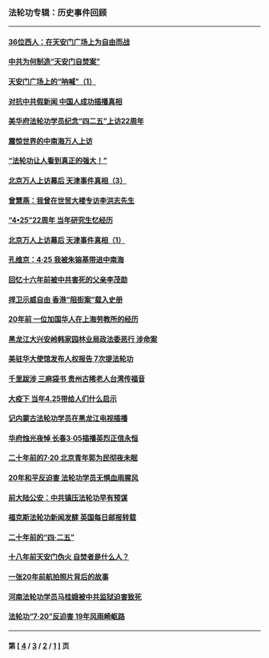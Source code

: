 ### 法轮功专辑：历史事件回顾
---
#### [36位西人：在天安门广场上为自由而战](../../pages/nf5793/n13390029.md?12270430) 
#### [中共为何制造“天安门自焚案”](../../pages/nf5793/n13183270.md?12270430) 
#### [天安门广场上的“呐喊”（1）](../../pages/nf5793/n13105277.md?12270430) 
#### [对抗中共假新闻 中国人成功插播真相](../../pages/nf5793/n12910618.md?12270430) 
#### [美华府法轮功学员纪念“四二五”上访22周年](../../pages/nf5793/n12904445.md?12270430) 
#### [震惊世界的中南海万人上访](../../pages/nf5793/n12903976.md?12270430) 
#### [“法轮功让人看到真正的强大！”](../../pages/nf5793/n12903195.md?12270430) 
#### [北京万人上访幕后 天津事件真相（3）](../../pages/nf5793/n12902807.md?12270430) 
#### [曾慧燕：我曾在世贸大楼专访李洪志先生](../../pages/nf5793/n12898729.md?12270430) 
#### [“4•25”22周年 当年研究生忆经历](../../pages/nf5793/n12894152.md?12270430) 
#### [北京万人上访幕后 天津事件真相（1）](../../pages/nf5793/n12885174.md?12270430) 
#### [孔维京：4·25 我被朱镕基带进中南海](../../pages/nf5793/n12864987.md?12270430) 
#### [回忆十六年前被中共害死的父亲李茂勋](../../pages/nf5793/n12880270.md?12270430) 
#### [捍卫示威自由 香港“阻街案”载入史册](../../pages/nf5793/n12811245.md?12270430) 
#### [20年前 一位加国华人在上海劳教所的经历](../../pages/nf5793/n12707932.md?12270430) 
#### [黑龙江大兴安岭韩家园林业局政法委恶行 涉命案](../../pages/nf5793/n12622815.md?12270430) 
#### [美驻华大使馆发布人权报告 7次提法轮功](../../pages/nf5793/n12520541.md?12270430) 
#### [千里跋涉 三麻袋书 贵州古稀老人台湾传福音](../../pages/nf5793/n12198750.md?12270430) 
#### [大疫下 当年4.25带给人们什么启示](../../pages/nf5793/n12058565.md?12270430) 
#### [记内蒙古法轮功学员在黑龙江电视插播](../../pages/nf5793/n11699194.md?12270430) 
#### [华府烛光夜悼 长春3·05插播英烈正信永恒](../../pages/nf5793/n11397432.md?12270430) 
#### [二十年前的7·20 北京青年郭为民彻夜未眠](../../pages/nf5793/n11354195.md?12270430) 
#### [20年和平反迫害 法轮功学员无惧血雨腥风](../../pages/nf5793/n11348279.md?12270430) 
#### [前大陆公安：中共镇压法轮功早有预谋](../../pages/nf5793/n11352168.md?12270430) 
#### [福克斯法轮功新闻发酵  英国每日邮报转载](../../pages/nf5793/n11285952.md?12270430) 
#### [二十年前的“四·二五”](../../pages/nf5793/n11207639.md?12270430) 
#### [十八年前天安门伪火 自焚者是什么人？](../../pages/nf5793/n10996556.md?12270430) 
#### [一张20年前航拍照片背后的故事](../../pages/nf5793/n10693797.md?12270430) 
#### [河南法轮功学员马桂娥被中共监狱迫害致死](../../pages/nf5793/n10684974.md?12270430) 
#### [法轮功“7‧20”反迫害 19年风雨崎岖路](../../pages/nf5793/n10570834.md?12270430) 

---
#### 第 [ [4](./4.md?12270430) / [3](./3.md?12270430) / [2](./2.md?12270430) / [1](./1.md?12270430) ] 页
